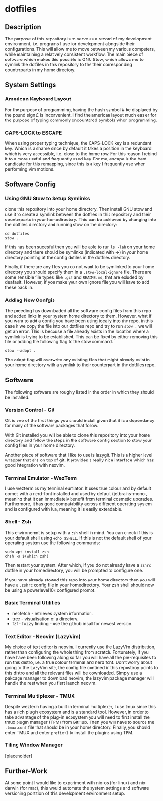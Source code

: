 # dotfiles

## Description
The purpose of this repository is to serve as a record of my development environment, i.e. programs I use for development alongside their configurations. This will allow me to move between my various computers, while maintaining a relatively consistent workflow. The main piece of software which makes this possible is GNU Stow, which allows me to symlink the dotfiles in this repository to the their corresponding counterparts in my home directory.

## System Settings
### American Keyboard Layout
For the purpose of programming, having the hash symbol # be displaced by the pound sign £ is inconvenient. I find the american layout much easier for the purpose of typing commonly encountered symbols when programming.

### CAPS-LOCK to ESCAPE
When using proper typing technique, the CAPS-LOCK key is a redundant key. Which is a shame since by default it takes a position in the keyboard which is very accessible, i.e. close to the home row. For this reason I rebind it to a more useful and frequently used key. For me, escape is the best candidate for this remapping, since this is a key I frequently use when performing vim motions.

## Software Config
### Using GNU Stow to Setup Symlinks 
clone this repository into your home directory. Then install GNU stow and use it to create a symlink between the dotfiles in this repository and their counterparts in your homedirectory. This can be achieved by changing into the dotfiles directory and running stow on the directory:
```
cd dotfiles
stow .
```

If this has been sucesful then you will be able to run `ls -lah` on your home directory and there should be symlinks (indicated with ->) in your home directory pointing at the config dotiles in the dotfiles directory. 

Finally, if there are any files you do not want to be symlinked to your home directory you should specify them in a `.stow-local-ignore` file. There are some sensible file types, like `.git` and `README.md`, that are exluded by deafault. However, if you make your own ignore file you will have to add these back in. 

### Adding New Confgis 
The preeding has downloaded all the software config files from this repo and added links in your system home directory to them. However, what if you want to add a config you have been using locally into the repo. In this case if we copy the file into our dotfiles repo and try to run `stow .` we will get an error. This is because a file already exists in the location where a symlink is trying to be established. This can be fixed by either removing this file or adding the following flag to the stow command. 
```
stow --adopt .
```
The adopt flag will overwrite any existing files that might already exist in your home directory with a symlink to their counterpart in the dotfiles repo.

## Software
The following software are roughly listed in the order in which they should be installed. 

### Version Control - Git
Git is one of the first things you should install given that it is a dependancy for many of the software packages that follow.

With Git installed you will be able to clone this repository into your home directory and follow the steps in the software config section to stow your config files in your home directory.

Another piece of software that I like to use is lazygit. This is a higher level wrapper that sits on top of git. It provides a really nice interface which has good integration with neovim.

### Terminal Emulator - WezTerm
I use wezterm as my terminal eumlator. It uses true colour and by default comes with a nerd-font installed and used by default (jetbrains-mono), meaning that it can immediately benefit from terminal cosmetic upgrades. Furthermore, it has good compatability across different operating system and is configured with lua, meaning it is easily extendable.

### Shell - Zsh
This environemnt is setup with a `zsh` shell in mind. You can check if this is your default shell using `echo $SHELL`. If this is not the default shell of your operating system use the following commands:
```
sudo apt install zsh
chsh -s $(which zsh)
```
Then restart your system. After which, if you do not already have a `zshrc` dotfile in your homedirectory, you will be prompted to configure one.

If you have already stowed this repo into your home directory then you will have a `.zshrc` config file in your homedirectory. Your zsh shell should now be using a powerlevel10k configured prompt.

### Basic Terminal Utilities
* neofetch - retrieves system information.
* tree - visualisation of a directory.
* fzf - fuzzy finding - use the github insall for newest version.

### Text Editor - Neovim (LazyVim)
My choice of text editor is neovim. I currently use the LazyVim distribution, rather than configuring the whole thing from scratch. Fortunately, if you have have been following along so far you will have all the pre-requisites to run this distro, i.e. a true colour terminal and nerd font. Don't worry about going to the LazyVim site, the config file contined in this repostiroy points to this distro and all the relevant files will be downloaded. Simply use a pakcage manager to download neovim, the lazyvim package manager will handle the rest when you fisrt launch neovim.

### Terminal Multiplexer - TMUX
Despite wezterm having a built in terminal multiplexer, I use tmux since this has a rich plugin ecosystem and is a standard tool. However, in order to take advantage of the plug-in ecosystem you will need to first install the tmux plugin manager (TPM) from GitHub. Then you will have to source the `.tmux.conf` file that should be in your home directory. Finally, you should enter TMUX and enter `prefix+I` to install the plugins using TPM.

### Tiling Window Manager
[placeholder]


## Further-Work
At some point I would like to experiment with nix-os (for linux) and nix-darwin (for mac), this would automate the system settings and software versioning portition of this development environment setup.

